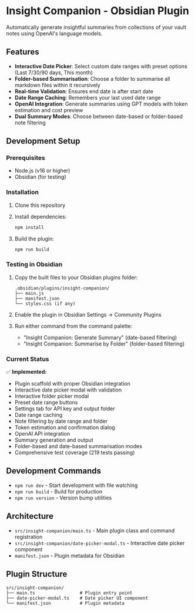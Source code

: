 # Insight Companion - Obsidian Plugin

Automatically generate insightful summaries from collections of your vault notes using OpenAI's language models.

<!-- Simple verification change for testing PR workflow -->

## Features

- **Interactive Date Picker**: Select custom date ranges with preset options (Last 7/30/90 days, This month)
- **Folder-based Summarisation**: Choose a folder to summarise all markdown files within it recursively
- **Real-time Validation**: Ensures end date is after start date
- **Date Range Caching**: Remembers your last used date range
- **OpenAI Integration**: Generate summaries using GPT models with token estimation and cost preview
- **Dual Summary Modes**: Choose between date-based or folder-based note filtering

## Development Setup

### Prerequisites
- Node.js (v16 or higher)
- Obsidian (for testing)

### Installation

1. Clone this repository
2. Install dependencies:
   ```bash
   npm install
   ```

3. Build the plugin:
   ```bash
   npm run build
   ```

### Testing in Obsidian

1. Copy the built files to your Obsidian plugins folder:
   ```
   .obsidian/plugins/insight-companion/
   ├── main.js
   ├── manifest.json
   └── styles.css (if any)
   ```

2. Enable the plugin in Obsidian Settings → Community Plugins

3. Run either command from the command palette:
   - "Insight Companion: Generate Summary" (date-based filtering)
   - "Insight Companion: Summarise by Folder" (folder-based filtering)

### Current Status

✅ **Implemented:**
- Plugin scaffold with proper Obsidian integration
- Interactive date picker modal with validation
- Interactive folder picker modal
- Preset date range buttons
- Settings tab for API key and output folder
- Date range caching
- Note filtering by date range and folder
- Token estimation and confirmation dialog
- OpenAI API integration
- Summary generation and output
- Folder-based and date-based summarisation modes
- Comprehensive test coverage (219 tests passing)

## Development Commands

- `npm run dev` - Start development with file watching
- `npm run build` - Build for production
- `npm run version` - Version bump utilities

## Architecture

- `src/insight-companion/main.ts` - Main plugin class and command registration
- `src/insight-companion/date-picker-modal.ts` - Interactive date picker component
- `manifest.json` - Plugin metadata for Obsidian

## Plugin Structure

```
src/insight-companion/
├── main.ts                 # Plugin entry point
├── date-picker-modal.ts    # Date picker UI component
└── manifest.json           # Plugin metadata
```  